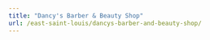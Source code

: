 ```yaml
---
title: "Dancy's Barber & Beauty Shop"
url: /east-saint-louis/dancys-barber-and-beauty-shop/
---
```

